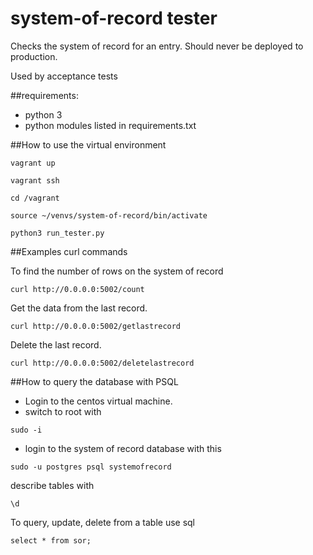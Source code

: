 # system-of-record tester
Checks the system of record for an entry.  Should never be deployed to production.

Used by acceptance tests

##requirements:
- python 3
- python modules listed in requirements.txt

##How to use the virtual environment

```
vagrant up
```

```
vagrant ssh
```

```
cd /vagrant
```

```
source ~/venvs/system-of-record/bin/activate
```

```
python3 run_tester.py
```


##Examples curl commands

To find the number of rows on the system of record

```
curl http://0.0.0.0:5002/count
```

Get the data from the last record.

```
curl http://0.0.0.0:5002/getlastrecord
```

Delete the last record.

```
curl http://0.0.0.0:5002/deletelastrecord
```


##How to query the database with PSQL

- Login to the centos virtual machine.
- switch to root with 

```
sudo -i
```

- login to the system of record database with this

```
sudo -u postgres psql systemofrecord
```

describe tables with 

```
\d
```

To query, update, delete from a table use sql

```
select * from sor;
```



